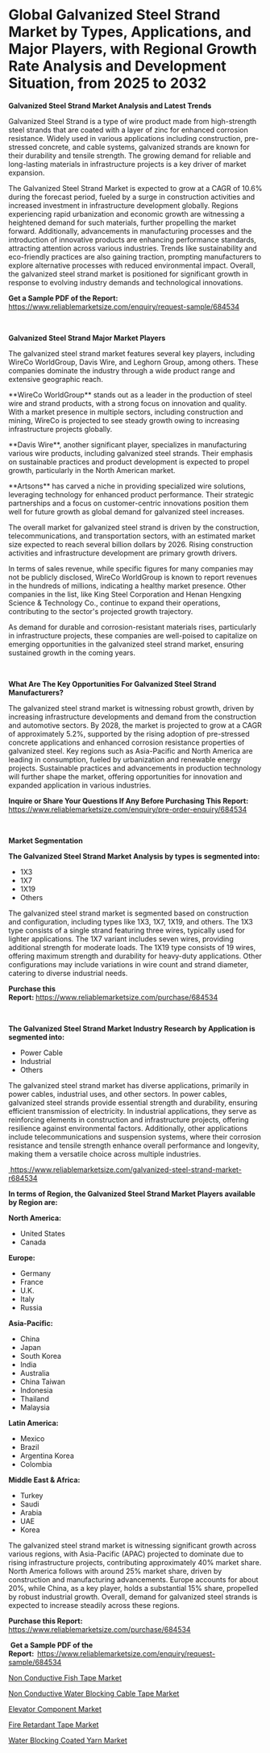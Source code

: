 <p><h1>Global Galvanized Steel Strand Market by Types, Applications, and Major Players, with Regional Growth Rate Analysis and Development Situation, from 2025 to 2032</h1></p><p><strong>Galvanized Steel Strand Market Analysis and Latest Trends</strong></p>
<p><p>Galvanized Steel Strand is a type of wire product made from high-strength steel strands that are coated with a layer of zinc for enhanced corrosion resistance. Widely used in various applications including construction, pre-stressed concrete, and cable systems, galvanized strands are known for their durability and tensile strength. The growing demand for reliable and long-lasting materials in infrastructure projects is a key driver of market expansion.</p><p>The Galvanized Steel Strand Market is expected to grow at a CAGR of 10.6% during the forecast period, fueled by a surge in construction activities and increased investment in infrastructure development globally. Regions experiencing rapid urbanization and economic growth are witnessing a heightened demand for such materials, further propelling the market forward. Additionally, advancements in manufacturing processes and the introduction of innovative products are enhancing performance standards, attracting attention across various industries. Trends like sustainability and eco-friendly practices are also gaining traction, prompting manufacturers to explore alternative processes with reduced environmental impact. Overall, the galvanized steel strand market is positioned for significant growth in response to evolving industry demands and technological innovations.</p></p>
<p><strong>Get a Sample PDF of the Report:&nbsp;</strong> <a href="https://www.reliablemarketsize.com/enquiry/request-sample/684534?utm_campaign=2115&utm_medium=2&utm_source=Github&utm_content=ia&utm_term=29032025&utm_id=galvanized-steel-strand">https://www.reliablemarketsize.com/enquiry/request-sample/684534</a></p>
<p>&nbsp;</p>
<p><strong>Galvanized Steel Strand Major Market Players</strong></p>
<p><p>The galvanized steel strand market features several key players, including WireCo WorldGroup, Davis Wire, and Leghorn Group, among others. These companies dominate the industry through a wide product range and extensive geographic reach.</p><p>**WireCo WorldGroup** stands out as a leader in the production of steel wire and strand products, with a strong focus on innovation and quality. With a market presence in multiple sectors, including construction and mining, WireCo is projected to see steady growth owing to increasing infrastructure projects globally.</p><p>**Davis Wire**, another significant player, specializes in manufacturing various wire products, including galvanized steel strands. Their emphasis on sustainable practices and product development is expected to propel growth, particularly in the North American market.</p><p>**Artsons** has carved a niche in providing specialized wire solutions, leveraging technology for enhanced product performance. Their strategic partnerships and a focus on customer-centric innovations position them well for future growth as global demand for galvanized steel increases.</p><p>The overall market for galvanized steel strand is driven by the construction, telecommunications, and transportation sectors, with an estimated market size expected to reach several billion dollars by 2026. Rising construction activities and infrastructure development are primary growth drivers.</p><p>In terms of sales revenue, while specific figures for many companies may not be publicly disclosed, WireCo WorldGroup is known to report revenues in the hundreds of millions, indicating a healthy market presence. Other companies in the list, like King Steel Corporation and Henan Hengxing Science & Technology Co., continue to expand their operations, contributing to the sector's projected growth trajectory.</p><p>As demand for durable and corrosion-resistant materials rises, particularly in infrastructure projects, these companies are well-poised to capitalize on emerging opportunities in the galvanized steel strand market, ensuring sustained growth in the coming years.</p></p>
<p>&nbsp;</p>
<p><strong>What Are The Key Opportunities For Galvanized Steel Strand Manufacturers?</strong></p>
<p><p>The galvanized steel strand market is witnessing robust growth, driven by increasing infrastructure developments and demand from the construction and automotive sectors. By 2028, the market is projected to grow at a CAGR of approximately 5.2%, supported by the rising adoption of pre-stressed concrete applications and enhanced corrosion resistance properties of galvanized steel. Key regions such as Asia-Pacific and North America are leading in consumption, fueled by urbanization and renewable energy projects. Sustainable practices and advancements in production technology will further shape the market, offering opportunities for innovation and expanded application in various industries.</p></p>
<p><strong>Inquire or Share Your Questions If Any Before Purchasing This Report:</strong> <a href="https://www.reliablemarketsize.com/enquiry/pre-order-enquiry/684534?utm_campaign=2115&utm_medium=2&utm_source=Github&utm_content=ia&utm_term=29032025&utm_id=galvanized-steel-strand">https://www.reliablemarketsize.com/enquiry/pre-order-enquiry/684534</a></p>
<p>&nbsp;</p>
<p><strong>Market Segmentation</strong></p>
<p><strong>The Galvanized Steel Strand Market Analysis by types is segmented into:</strong></p>
<p><ul><li>1X3</li><li>1X7</li><li>1X19</li><li>Others</li></ul></p>
<p><p>The galvanized steel strand market is segmented based on construction and configuration, including types like 1X3, 1X7, 1X19, and others. The 1X3 type consists of a single strand featuring three wires, typically used for lighter applications. The 1X7 variant includes seven wires, providing additional strength for moderate loads. The 1X19 type consists of 19 wires, offering maximum strength and durability for heavy-duty applications. Other configurations may include variations in wire count and strand diameter, catering to diverse industrial needs.</p></p>
<p><strong>Purchase this Report:&nbsp;</strong><a href="https://www.reliablemarketsize.com/purchase/684534?utm_campaign=2115&utm_medium=2&utm_source=Github&utm_content=ia&utm_term=29032025&utm_id=galvanized-steel-strand">https://www.reliablemarketsize.com/purchase/684534</a></p>
<p>&nbsp;</p>
<p><strong>The Galvanized Steel Strand Market Industry Research by Application is segmented into:</strong></p>
<p><ul><li>Power Cable</li><li>Industrial</li><li>Others</li></ul></p>
<p><p>The galvanized steel strand market has diverse applications, primarily in power cables, industrial uses, and other sectors. In power cables, galvanized steel strands provide essential strength and durability, ensuring efficient transmission of electricity. In industrial applications, they serve as reinforcing elements in construction and infrastructure projects, offering resilience against environmental factors. Additionally, other applications include telecommunications and suspension systems, where their corrosion resistance and tensile strength enhance overall performance and longevity, making them a versatile choice across multiple industries.</p></p>
<p><a href="https://www.reliablemarketsize.com/galvanized-steel-strand-market-r684534?utm_campaign=2115&utm_medium=2&utm_source=Github&utm_content=ia&utm_term=29032025&utm_id=galvanized-steel-strand">&nbsp;https://www.reliablemarketsize.com/galvanized-steel-strand-market-r684534</a></p>
<p><strong>In terms of Region, the Galvanized Steel Strand Market Players available by Region are:</strong></p>
<p>
    <p> <strong> North America: </strong>
        <ul>
            <li>United States</li>
            <li>Canada</li>
        </ul>
        </p> 
    <p> <strong> Europe: </strong>
        <ul>
            <li>Germany</li>
            <li>France</li>
            <li>U.K.</li>
            <li>Italy</li>
            <li>Russia</li>
        </ul>
        </p> 
    <p> <strong> Asia-Pacific: </strong>
        <ul>
            <li>China</li>
            <li>Japan</li>
            <li>South Korea</li>
            <li>India</li>
            <li>Australia</li>
            <li>China Taiwan</li>
            <li>Indonesia</li>
            <li>Thailand</li>
            <li>Malaysia</li>
        </ul>
        </p> 
    <p> <strong> Latin America: </strong>
        <ul>
            <li>Mexico</li>
            <li>Brazil</li>
            <li>Argentina Korea</li>
            <li>Colombia</li>
        </ul>
        </p> 
    <p> <strong> Middle East & Africa: </strong>
        <ul>
            <li>Turkey</li>
            <li>Saudi</li>
            <li>Arabia</li>
            <li>UAE</li>
            <li>Korea</li>
        </ul>
    </p>
    </p>
<p><p>The galvanized steel strand market is witnessing significant growth across various regions, with Asia-Pacific (APAC) projected to dominate due to rising infrastructure projects, contributing approximately 40% market share. North America follows with around 25% market share, driven by construction and manufacturing advancements. Europe accounts for about 20%, while China, as a key player, holds a substantial 15% share, propelled by robust industrial growth. Overall, demand for galvanized steel strands is expected to increase steadily across these regions.</p></p>
<p><strong>Purchase this Report: </strong><a href="https://www.reliablemarketsize.com/purchase/684534?utm_campaign=2115&utm_medium=2&utm_source=Github&utm_content=ia&utm_term=29032025&utm_id=galvanized-steel-strand">https://www.reliablemarketsize.com/purchase/684534</a></p>
<p>&nbsp;<strong>Get a Sample PDF of the Report:&nbsp;&nbsp;</strong><a href="https://www.reliablemarketsize.com/enquiry/request-sample/684534?utm_campaign=2115&utm_medium=2&utm_source=Github&utm_content=ia&utm_term=29032025&utm_id=galvanized-steel-strand">https://www.reliablemarketsize.com/enquiry/request-sample/684534</a></p>
<p><strong></strong></p>
<p><p><a href="https://github.com/melascalbirp/Market-Research-Report-List-1/blob/main/non-conductive-fish-tape-market.md?utm_campaign=2115&utm_medium=2&utm_source=Github&utm_content=ia&utm_term=29032025&utm_id=galvanized-steel-strand">Non Conductive Fish Tape Market</a></p><p><a href="https://github.com/laroybarrize/Market-Research-Report-List-1/blob/main/non-conductive-water-blocking-cable-tape-market.md?utm_campaign=2115&utm_medium=2&utm_source=Github&utm_content=ia&utm_term=29032025&utm_id=galvanized-steel-strand">Non Conductive Water Blocking Cable Tape Market</a></p><p><a href="https://github.com/lazregaartun/Market-Research-Report-List-1/blob/main/elevator-component-market.md?utm_campaign=2115&utm_medium=2&utm_source=Github&utm_content=ia&utm_term=29032025&utm_id=galvanized-steel-strand">Elevator Component Market</a></p><p><a href="https://github.com/waackheidtn5/Market-Research-Report-List-1/blob/main/fire-retardant-tape-market.md?utm_campaign=2115&utm_medium=2&utm_source=Github&utm_content=ia&utm_term=29032025&utm_id=galvanized-steel-strand">Fire Retardant Tape Market</a></p><p><a href="https://github.com/guzmabugbyf1/Market-Research-Report-List-1/blob/main/water-blocking-coated-yarn-market.md?utm_campaign=2115&utm_medium=2&utm_source=Github&utm_content=ia&utm_term=29032025&utm_id=galvanized-steel-strand">Water Blocking Coated Yarn Market</a></p></p>